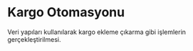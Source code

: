 # Kargo Otomasyonu

Veri yapıları kullanılarak kargo ekleme çıkarma gibi işlemlerin gerçekleştirilmesi.
